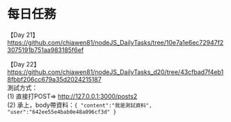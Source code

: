 # 每日任務

【Day 21】
https://github.com/chiawen81/nodeJS_DailyTasks/tree/10e7a1e6ec72947f23075191b751aa983185f6ef

【Day 22】
https://github.com/chiawen81/nodeJS_DailyTasks_d20/tree/43cfbad7f4eb18fbbf206cc679a35d2024215187<br>
測試方式：<br>
(1) 直接打POST=> http://127.0.0.1:3000/posts2<br>
(2) 承上，body帶資料：`{
    "content":"我是測試資料",
    "user":"642ee55e4bab0e48a096cf3d"
}`
